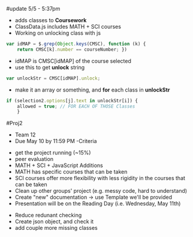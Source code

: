 #update 5/5 - 5:37pm
- adds classes to **Coursework**
- ClassData.js includes MATH + SCI courses
- Working on unlocking class with js
```javascript
var idMAP = $.grep(Object.keys(CMSC), function (k) { 
	return CMSC[k].number == courseNumber; })
```
- idMAP is CMSC[idMAP] of the course selected
- use this to get **unlock** string
```javascript
var unlockStr = CMSC[idMAP].unlock;
```
- make it an array or something, and **for** each class in **unlockStr**
```javascript
if (selection2.options[j].text in unlockStr[i]) {
	allowed = true;	// FOR EACH OF THOSE Classes
	}
```


#Proj2
- Team 12
- Due May 10 by 11:59 PM
-Criteria
 * get the project running (~15%)
 * peer evaluation
 * MATH + SCI + JavaScript Additions 
 * MATH has specific courses that can be taken
 * SCI courses offer more flexibility with less rigidity in the courses that can be taken
 * Clean up other groups' project (e.g. messy code, hard to understand)
 * Create "new" documentation -> use Template we'll be provided
 * Presentation will be on the Reading Day (i.e. Wednesday, May 11th)
 - Reduce redunant checking
 - Create json object, and check it
 - add couple more missing classes
